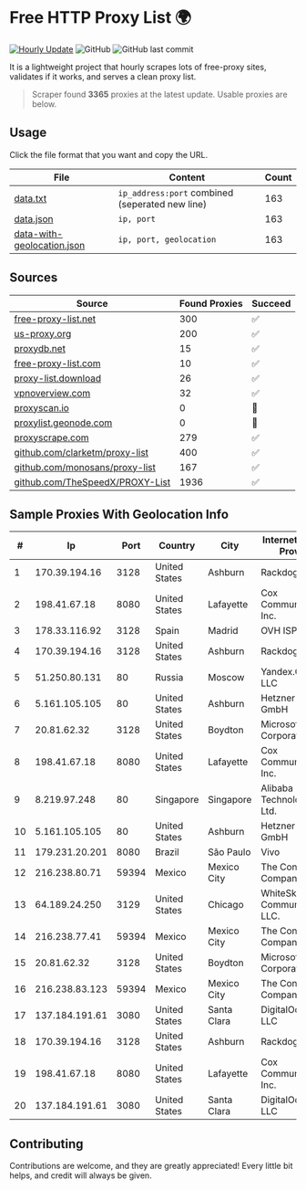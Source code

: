 
# Free HTTP Proxy List 🌍

[![Hourly Update](https://github.com/mertguvencli/http-proxy-list/actions/workflows/main.yml/badge.svg?branch=main)](https://github.com/mertguvencli/http-proxy-list/actions/workflows/main.yml)
![GitHub](https://img.shields.io/github/license/mertguvencli/http-proxy-list)
![GitHub last commit](https://img.shields.io/github/last-commit/mertguvencli/http-proxy-list)

It is a lightweight project that hourly scrapes lots of free-proxy sites, validates if it works, and serves a clean proxy list.


> Scraper found **3365** proxies at the latest update. Usable proxies are below.

## Usage

Click the file format that you want and copy the URL.


|File|Content|Count|
|----|-------|-----|
|[data.txt](https://raw.githubusercontent.com/mertguvencli/http-proxy-list/main/proxy-list/data.txt)|`ip_address:port` combined (seperated new line)|163|
|[data.json](https://raw.githubusercontent.com/mertguvencli/http-proxy-list/main/proxy-list/data.json)|`ip, port`|163|
|[data-with-geolocation.json](https://raw.githubusercontent.com/mertguvencli/http-proxy-list/main/proxy-list/data-with-geolocation.json)|`ip, port, geolocation`|163|

## Sources

|Source|Found Proxies|Succeed|
|------|-------------|-------|
|[free-proxy-list.net](https://free-proxy-list.net)|300|✅|
|[us-proxy.org](https://www.us-proxy.org)|200|✅|
|[proxydb.net](http://proxydb.net)|15|✅|
|[free-proxy-list.com](https://free-proxy-list.com/?page=&port=&type%5B%5D=http&type%5B%5D=https&up_time=0&search=Search)|10|✅|
|[proxy-list.download](https://www.proxy-list.download/HTTP)|26|✅|
|[vpnoverview.com](https://vpnoverview.com/privacy/anonymous-browsing/free-proxy-servers)|32|✅|
|[proxyscan.io](https://www.proxyscan.io)|0|🚫|
|[proxylist.geonode.com](https://proxylist.geonode.com/api/proxy-list?limit=300&page=1&sort_by=lastChecked&sort_type=desc&protocols=http,https)|0|🚫|
|[proxyscrape.com](https://api.proxyscrape.com/v2/?request=displayproxies&protocol=http&timeout=10000&country=all&ssl=all&anonymity=all)|279|✅|
|[github.com/clarketm/proxy-list](https://raw.githubusercontent.com/clarketm/proxy-list/master/proxy-list-raw.txt)|400|✅|
|[github.com/monosans/proxy-list](https://raw.githubusercontent.com/monosans/proxy-list/main/proxies/http.txt)|167|✅|
|[github.com/TheSpeedX/PROXY-List](https://raw.githubusercontent.com/TheSpeedX/PROXY-List/master/http.txt)|1936|✅|


## Sample Proxies With Geolocation Info

|#|Ip|Port|Country|City|Internet Service Provider|
|-|--|----|-------|----|-------------------------|
|1|170.39.194.16|3128|United States|Ashburn|Rackdog, LLC|
|2|198.41.67.18|8080|United States|Lafayette|Cox Communications Inc.|
|3|178.33.116.92|3128|Spain|Madrid|OVH ISP|
|4|170.39.194.16|3128|United States|Ashburn|Rackdog, LLC|
|5|51.250.80.131|80|Russia|Moscow|Yandex.Cloud LLC|
|6|5.161.105.105|80|United States|Ashburn|Hetzner Online GmbH|
|7|20.81.62.32|3128|United States|Boydton|Microsoft Corporation|
|8|198.41.67.18|8080|United States|Lafayette|Cox Communications Inc.|
|9|8.219.97.248|80|Singapore|Singapore|Alibaba (US) Technology Co., Ltd.|
|10|5.161.105.105|80|United States|Ashburn|Hetzner Online GmbH|
|11|179.231.20.201|8080|Brazil|São Paulo|Vivo|
|12|216.238.80.71|59394|Mexico|Mexico City|The Constant Company|
|13|64.189.24.250|3129|United States|Chicago|WhiteSky Communications, LLC.|
|14|216.238.77.41|59394|Mexico|Mexico City|The Constant Company|
|15|20.81.62.32|3128|United States|Boydton|Microsoft Corporation|
|16|216.238.83.123|59394|Mexico|Mexico City|The Constant Company|
|17|137.184.191.61|3080|United States|Santa Clara|DigitalOcean, LLC|
|18|170.39.194.16|3128|United States|Ashburn|Rackdog, LLC|
|19|198.41.67.18|8080|United States|Lafayette|Cox Communications Inc.|
|20|137.184.191.61|3080|United States|Santa Clara|DigitalOcean, LLC|



## Contributing

Contributions are welcome, and they are greatly appreciated! Every
little bit helps, and credit will always be given.


